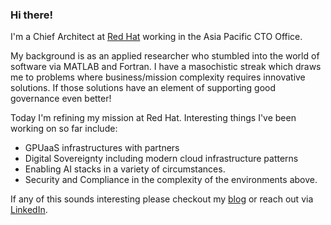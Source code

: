 ### Hi there!

I'm a Chief Architect at [Red Hat](https://redhat.com) working in the Asia Pacific CTO Office.




My background is as an applied researcher who stumbled into the world of software  via MATLAB and Fortran.
I have a masochistic streak which draws me to problems where business/mission complexity requires innovative solutions.
If those solutions have an element of supporting good governance even better!

Today I'm refining my mission at Red Hat. Interesting things I've been working on so far include:

- GPUaaS infrastructures with partners
- Digital Sovereignty including modern cloud infrastructure patterns
- Enabling AI stacks in a variety of circumstances.
- Security and Compliance in the complexity of the environments above.

If any of this sounds interesting please checkout my [blog](https://chris.thebutlers.me/blog/) or reach out via [LinkedIn](https://www.linkedin.com/in/christopherjbutler/).



<!--
**butler54/butler54** is a ✨ _special_ ✨ repository because its `README.md` (this file) appears on your GitHub profile.

Here are some ideas to get you started:

- 🔭 I’m currently working on ...
- 🌱 I’m currently learning ...
- 👯 I’m looking to collaborate on ...
- 🤔 I’m looking for help with ...
- 💬 Ask me about ...
- 📫 How to reach me: ...
- 😄 Pronouns: ...
- ⚡ Fun fact: ...
-->
